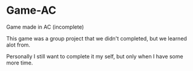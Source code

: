 # Game-AC
Game made in AC (incomplete)

This game was a group project that we didn't completed, but we learned alot from.

Personally I still want to complete it my self, but only when I have some more time.
